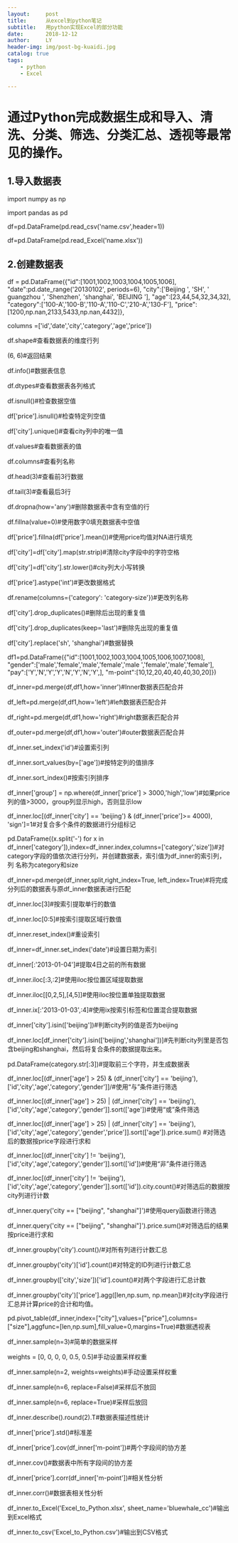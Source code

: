 ```yaml
---
layout:     post
title:      从excel到python笔记
subtitle:   用python实现Excel的部分功能
date:       2018-12-12
author:     LY
header-img: img/post-bg-kuaidi.jpg
catalog: true
tags:
    - python	
    - Excel

---
```


# 通过Python完成数据生成和导入、清洗、分类、筛选、分类汇总、透视等最常见的操作。
## 1.导入数据表   
import numpy as np
  
import pandas as pd
  
df=pd.DataFrame(pd.read_csv('name.csv',header=1))
  
df=pd.DataFrame(pd.read_Excel('name.xlsx'))
  
## 2.创建数据表
df = pd.DataFrame({"id":[1001,1002,1003,1004,1005,1006],  
"date":pd.date_range('20130102', periods=6),
"city":['Beijing ', 'SH', ' guangzhou ', 'Shenzhen', 'shanghai', 'BEIJING '],
"age":[23,44,54,32,34,32],
"category":['100-A','100-B','110-A','110-C','210-A','130-F'],
"price":[1200,np.nan,2133,5433,np.nan,4432]},
  
columns =['id','date','city','category','age','price'])
  
df.shape#查看数据表的维度行列

(6, 6)#返回结果

df.info()#数据表信息

df.dtypes#查看数据表各列格式

df.isnull()#检查数据空值

df['price'].isnull()#检查特定列空值

df['city'].unique()#查看city列中的唯一值

df.values#查看数据表的值

df.columns#查看列名称

df.head(3)#查看前3行数据

df.tail(3)#查看最后3行

df.dropna(how='any')#删除数据表中含有空值的行

df.fillna(value=0)#使用数字0填充数据表中空值

df['price'].fillna(df['price'].mean())#使用price均值对NA进行填充

df['city']=df['city'].map(str.strip)#清除city字段中的字符空格

df['city']=df['city'].str.lower()#city列大小写转换

df['price'].astype('int')#更改数据格式

df.rename(columns={'category': 'category-size'})#更改列名称

df['city'].drop_duplicates()#删除后出现的重复值

df['city'].drop_duplicates(keep='last')#删除先出现的重复值

df['city'].replace('sh', 'shanghai')#数据替换

df1=pd.DataFrame({"id":[1001,1002,1003,1004,1005,1006,1007,1008],
"gender":['male','female','male','female','male
','female','male','female'],
"pay":['Y','N','Y','Y','N','Y','N','Y',],
"m-point":[10,12,20,40,40,40,30,20]})

df_inner=pd.merge(df,df1,how='inner')#Inner数据表匹配合并

df_left=pd.merge(df,df1,how='left')#left数据表匹配合并

df_right=pd.merge(df,df1,how='right')#right数据表匹配合并

df_outer=pd.merge(df,df1,how='outer')#outer数据表匹配合并

df_inner.set_index('id')#设置索引列

df_inner.sort_values(by=['age'])#按特定列的值排序

df_inner.sort_index()#按索引列排序

df_inner['group'] = np.where(df_inner['price'] > 3000,'high','low')#如果price列的值>3000，group列显示high，否则显示low

df_inner.loc[(df_inner['city'] == 'beijing') & (df_inner['price']>= 4000), 'sign']=1#对复合多个条件的数据进行分组标记

pd.DataFrame((x.split('-') for x in df_inner['category']),index=df_inner.index,columns=['category','size'])#对category字段的值依次进行分列，并创建数据表，索引值为df_inner的索引列，列
名称为category和size

df_inner=pd.merge(df_inner,split,right_index=True, left_index=True)#将完成分列后的数据表与原df_inner数据表进行匹配

df_inner.loc[3]#按索引提取单行的数值

df_inner.loc[0:5]#按索引提取区域行数值

df_inner.reset_index()#重设索引

df_inner=df_inner.set_index('date')#设置日期为索引

df_inner[:'2013-01-04']#提取4日之前的所有数据

df_inner.iloc[:3,:2]#使用iloc按位置区域提取数据

df_inner.iloc[[0,2,5],[4,5]]#使用iloc按位置单独提取数据

df_inner.ix[:'2013-01-03',:4]#使用ix按索引标签和位置混合提取数据

df_inner['city'].isin(['beijing'])#判断city列的值是否为beijing

df_inner.loc[df_inner['city'].isin(['beijing','shanghai'])]#先判断city列里是否包含beijing和shanghai，然后将复合条件的数据提取出来。

pd.DataFrame(category.str[:3])#提取前三个字符，并生成数据表

df_inner.loc[(df_inner['age'] > 25) & (df_inner['city'] == 'beijing'), ['id','city','age','category','gender']]/#使用“与”条件进行筛选

df_inner.loc[(df_inner['age'] > 25) | (df_inner['city'] == 'beijing'), ['id','city','age','category','gender']].sort(['age'])#使用“或”条件筛选

df_inner.loc[(df_inner['age'] > 25) | (df_inner['city'] == 'beijing'), ['id','city','age','category','gender','price']].sort(['age']).price.sum()
#对筛选后的数据按price字段进行求和

df_inner.loc[(df_inner['city'] != 'beijing'), ['id','city','age','category','gender']].sort(['id'])#使用“非”条件进行筛选

df_inner.loc[(df_inner['city'] != 'beijing'), ['id','city','age','category','gender']].sort(['id']).city.count()#对筛选后的数据按city列进行计数

df_inner.query('city == ["beijing", "shanghai"]')#使用query函数进行筛选

df_inner.query('city == ["beijing", "shanghai"]').price.sum()#对筛选后的结果按price进行求和

df_inner.groupby('city').count()/#对所有列进行计数汇总

df_inner.groupby('city')['id'].count()#对特定的ID列进行计数汇总

df_inner.groupby(['city','size'])['id'].count()#对两个字段进行汇总计数

df_inner.groupby('city')['price'].agg([len,np.sum, np.mean])#对city字段进行汇总并计算price的合计和均值。

pd.pivot_table(df_inner,index=["city"],values=["price"],columns=["size"],aggfunc=[len,np.sum],fill_value=0,margins=True)#数据透视表

df_inner.sample(n=3)#简单的数据采样

weights = [0, 0, 0, 0, 0.5, 0.5]#手动设置采样权重

df_inner.sample(n=2, weights=weights)#手动设置采样权重

df_inner.sample(n=6, replace=False)#采样后不放回

df_inner.sample(n=6, replace=True)#采样后放回

df_inner.describe().round(2).T#数据表描述性统计

df_inner['price'].std()#标准差

df_inner['price'].cov(df_inner['m-point'])#两个字段间的协方差

df_inner.cov()#数据表中所有字段间的协方差

df_inner['price'].corr(df_inner['m-point'])#相关性分析

df_inner.corr()#数据表相关性分析

df_inner.to_Excel('Excel_to_Python.xlsx', sheet_name='bluewhale_cc')#输出到Excel格式

df_inner.to_csv('Excel_to_Python.csv')#输出到CSV格式





